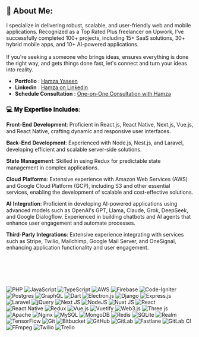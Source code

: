 ## 💫 About Me:
I specialize in delivering robust, scalable, and user-friendly web and mobile applications. Recognized as a Top Rated Plus freelancer on Upwork, I’ve successfully completed 100+ projects, including 15+ SaaS solutions, 30+ hybrid mobile apps, and 10+ AI-powered applications.<br><br>If you're seeking a someone who brings ideas, ensures everything is done the right way, and gets things done fast, let's connect and turn your ideas into reality.


- **Portfolio** : [Hamza Yaseen](https://hamza-c3a00.web.app/)
- **Linkedin** : [Hamza on Linkedin](https://www.linkedin.com/in/hamzzay/)
- **Schedule Consultation** : [One-on-One Consultation with Hamza](https://calendly.com/hamzzay/experiment1et)


### 💻 𝐌𝐲 𝐄𝐱𝐩𝐞𝐫𝐭𝐢𝐬𝐞 𝐈𝐧𝐜𝐥𝐮𝐝𝐞𝐬:

𝐅𝐫𝐨𝐧𝐭-𝐄𝐧𝐝 𝐃𝐞𝐯𝐞𝐥𝐨𝐩𝐦𝐞𝐧𝐭: Proficient in React.js, React Native, Next.js, Vue.js, and React Native, crafting dynamic and responsive user interfaces.

𝐁𝐚𝐜𝐤-𝐄𝐧𝐝 𝐃𝐞𝐯𝐞𝐥𝐨𝐩𝐦𝐞𝐧𝐭: Experienced with Node.js, Nest.js, and Laravel, developing efficient and scalable server-side solutions.

𝐒𝐭𝐚𝐭𝐞 𝐌𝐚𝐧𝐚𝐠𝐞𝐦𝐞𝐧𝐭: Skilled in using Redux for predictable state management in complex applications.

𝐂𝐥𝐨𝐮𝐝 𝐏𝐥𝐚𝐭𝐟𝐨𝐫𝐦𝐬: Extensive experience with Amazon Web Services (AWS) and Google Cloud Platform (GCP), including S3 and other essential services, enabling the development of scalable and cost-effective solutions.

𝐀𝐈 𝐈𝐧𝐭𝐞𝐠𝐫𝐚𝐭𝐢𝐨𝐧: Proficient in developing AI-powered applications using advanced models such as OpenAI's GPT, Llama, Claude, Grok, DeepSeek, and Google Dialogflow. Experienced in building chatbots and AI agents that enhance user engagement and automate processes.

𝐓𝐡𝐢𝐫𝐝-𝐏𝐚𝐫𝐭𝐲 𝐈𝐧𝐭𝐞𝐠𝐫𝐚𝐭𝐢𝐨𝐧𝐬: Extensive experience integrating with services such as Stripe, Twilio, Mailchimp, Google Mail Server, and OneSignal, enhancing application functionality and user engagement.

<br></br>
<br></br>


![PHP](https://img.shields.io/badge/php-%23777BB4.svg?style=plastic&logo=php&logoColor=white) ![JavaScript](https://img.shields.io/badge/javascript-%23323330.svg?style=plastic&logo=javascript&logoColor=%23F7DF1E) ![TypeScript](https://img.shields.io/badge/typescript-%23007ACC.svg?style=plastic&logo=typescript&logoColor=white) ![AWS](https://img.shields.io/badge/AWS-%23FF9900.svg?style=plastic&logo=amazon-aws&logoColor=white) ![Firebase](https://img.shields.io/badge/firebase-%23039BE5.svg?style=plastic&logo=firebase) ![Code-Igniter](https://img.shields.io/badge/CodeIgniter-%23EF4223.svg?style=plastic&logo=codeIgniter&logoColor=white) ![Postgres](https://img.shields.io/badge/postgres-%23316192.svg?style=plastic&logo=postgresql&logoColor=white) ![GraphQL](https://img.shields.io/badge/-GraphQL-E10098?style=plastic&logo=graphql&logoColor=white) ![Dart](https://img.shields.io/badge/dart-%230175C2.svg?style=plastic&logo=dart&logoColor=white) ![Electron.js](https://img.shields.io/badge/Electron-191970?style=plastic&logo=Electron&logoColor=white) ![Django](https://img.shields.io/badge/django-%23092E20.svg?style=plastic&logo=django&logoColor=white) ![Express.js](https://img.shields.io/badge/express.js-%23404d59.svg?style=plastic&logo=express&logoColor=%2361DAFB) ![Laravel](https://img.shields.io/badge/laravel-%23FF2D20.svg?style=plastic&logo=laravel&logoColor=white) ![jQuery](https://img.shields.io/badge/jquery-%230769AD.svg?style=plastic&logo=jquery&logoColor=white) ![Next JS](https://img.shields.io/badge/Next-black?style=plastic&logo=next.js&logoColor=white) ![NodeJS](https://img.shields.io/badge/node.js-6DA55F?style=plastic&logo=node.js&logoColor=white) ![Nuxt JS](https://img.shields.io/badge/Nuxt-002E3B?style=plastic&logo=nuxt.js&logoColor=#00DC82) ![React](https://img.shields.io/badge/react-%2320232a.svg?style=plastic&logo=react&logoColor=%2361DAFB) ![React Native](https://img.shields.io/badge/react_native-%2320232a.svg?style=plastic&logo=react&logoColor=%2361DAFB) ![Redux](https://img.shields.io/badge/redux-%23593d88.svg?style=plastic&logo=redux&logoColor=white) ![Vue.js](https://img.shields.io/badge/vue.js-%2335495e.svg?style=plastic&logo=vuedotjs&logoColor=%234FC08D) ![Vuetify](https://img.shields.io/badge/Vuetify-1867C0?style=plastic&logo=vuetify&logoColor=AEDDFF) ![Web3.js](https://img.shields.io/badge/web3.js-F16822?style=plastic&logo=web3.js&logoColor=white) ![Three js](https://img.shields.io/badge/threejs-black?style=plastic&logo=three.js&logoColor=white) ![Apache](https://img.shields.io/badge/apache-%23D42029.svg?style=plastic&logo=apache&logoColor=white) ![Nginx](https://img.shields.io/badge/nginx-%23009639.svg?style=plastic&logo=nginx&logoColor=white) ![MySQL](https://img.shields.io/badge/mysql-4479A1.svg?style=plastic&logo=mysql&logoColor=white) ![MongoDB](https://img.shields.io/badge/MongoDB-%234ea94b.svg?style=plastic&logo=mongodb&logoColor=white) ![Redis](https://img.shields.io/badge/redis-%23DD0031.svg?style=plastic&logo=redis&logoColor=white) ![SQLite](https://img.shields.io/badge/sqlite-%2307405e.svg?style=plastic&logo=sqlite&logoColor=white) ![Realm](https://img.shields.io/badge/Realm-39477F?style=plastic&logo=realm&logoColor=white) ![TensorFlow](https://img.shields.io/badge/TensorFlow-%23FF6F00.svg?style=plastic&logo=TensorFlow&logoColor=white) ![Git](https://img.shields.io/badge/git-%23F05033.svg?style=plastic&logo=git&logoColor=white) ![Bitbucket](https://img.shields.io/badge/bitbucket-%230047B3.svg?style=plastic&logo=bitbucket&logoColor=white) ![GitHub](https://img.shields.io/badge/github-%23121011.svg?style=plastic&logo=github&logoColor=white) ![GitLab](https://img.shields.io/badge/gitlab-%23181717.svg?style=plastic&logo=gitlab&logoColor=white) ![Fastlane](https://img.shields.io/badge/fastlane-%2382bd4e.svg?style=plastic&logo=fastlane&logoColor=black) ![GitLab CI](https://img.shields.io/badge/gitlab%20CI-%23181717.svg?style=plastic&logo=gitlab&logoColor=white) ![FFmpeg](https://shields.io/badge/FFmpeg-%23171717.svg?logo=ffmpeg&style=plastic&labelColor=171717&logoColor=5cb85c) ![Twilio](https://img.shields.io/badge/Twilio-F22F46?style=plastic&logo=Twilio&logoColor=white) ![Trello](https://img.shields.io/badge/Trello-%23026AA7.svg?style=plastic&logo=Trello&logoColor=white) 


